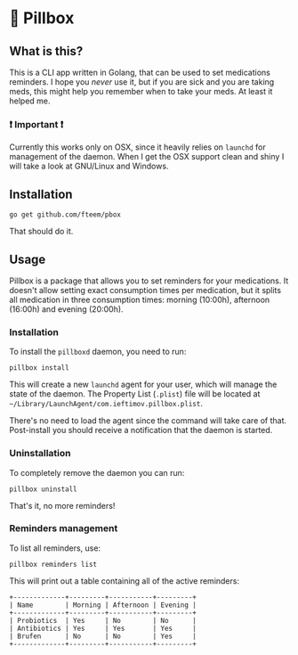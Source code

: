 # 💊 Pillbox

## What is this?

This is a CLI app written in Golang, that can be used to set medications reminders.
I hope you *never* use it, but if you are sick and you are taking meds, this
might help you remember when to take your meds. At least it helped me.

### ❗️ Important ❗️

Currently this works only on OSX, since it heavily relies on `launchd` for
management of the daemon. When I get the OSX support clean and shiny I will take
a look at GNU/Linux and Windows.

## Installation

```
go get github.com/fteem/pbox
```

That should do it.

## Usage

Pillbox is a package that allows you to set reminders for your medications. It
doesn't allow setting exact consumption times per medication, but it splits all
medication in three consumption times: morning (10:00h), afternoon (16:00h) and
evening (20:00h).

### Installation

To install the `pillboxd` daemon, you need to run:

```
pillbox install
```

This will create a new `launchd` agent for your user, which will manage the state
of the daemon. The Property List (`.plist`) file will be located at `~/Library/LaunchAgent/com.ieftimov.pillbox.plist`.

There's no need to load the agent since the command will take care of that.
Post-install you should receive a notification that the daemon is started.

### Uninstallation

To completely remove the daemon you can run:

```
pillbox uninstall
```

That's it, no more reminders!

### Reminders management

To list all reminders, use:

```
pillbox reminders list
```

This will print out a table containing all of the active reminders:

```
+-------------+---------+-----------+---------+
| Name        | Morning | Afternoon | Evening |
+-------------+---------+-----------+---------+
| Probiotics  | Yes     | No        | No      |
| Antibiotics | Yes     | Yes       | Yes     |
| Brufen      | No      | No        | Yes     |
+-------------+---------+-----------+---------+
```

